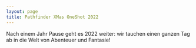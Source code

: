 ```yaml
---
layout: page
title: Pathfinder XMas OneShot 2022
---
```


Nach einem Jahr Pause geht es 2022 weiter: wir tauchen einen ganzen Tag ab in die Welt von Abenteuer und Fantasie!
